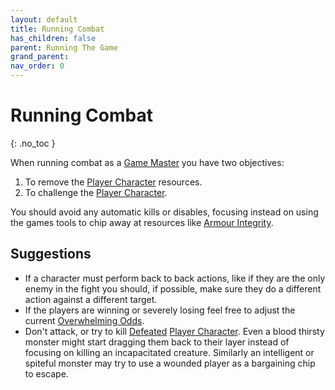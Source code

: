 ```yaml
---
layout: default
title: Running Combat
has_children: false
parent: Running The Game
grand_parent: 
nav_order: 0
---
```

# Running Combat
{: .no_toc }

When running combat as a [Game Master](Game/Core/Terminology#Game%20Master) you have two objectives:
1. To remove the [Player Character](Game/Core/Terminology#Player%20Character) resources.
2. To challenge the [Player Character](Game/Core/Terminology#Player%20Character).

You should avoid any automatic kills or disables, focusing instead on using the games tools to chip away at resources like [Armour Integrity](Game/Core/Armour#Armour%20Integrity). 

## Suggestions
* If a character must perform back to back actions, like if they are the only enemy in the fight you should, if possible, make sure they do a different action against a different target.
* If the players are winning or severely losing feel free to adjust the current [Overwhelming Odds](Game/Core/Combat#Overwhelming%20Odds).
* Don't attack, or try to kill [Defeated](Game/Core/Effects#Defeated) [Player Character](Game/Core/Terminology#Player%20Character). Even a blood thirsty monster might start dragging them back to their layer instead of focusing on killing an incapacitated creature. Similarly an intelligent or spiteful monster may try to use a wounded player as a bargaining chip to escape. 